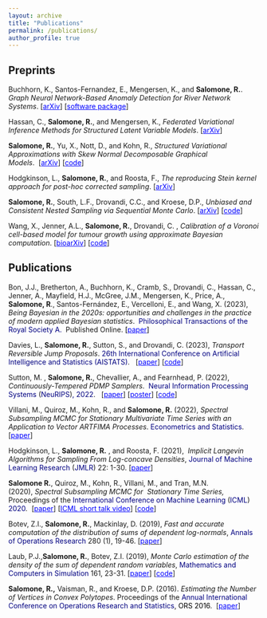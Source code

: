 ```yaml
---
layout: archive
title: "Publications"
permalink: /publications/
author_profile: true
---
```



## Preprints
Buchhorn, K., Santos-Fernandez, E.,  Mengersen, K., and **Salomone, R.**. *Graph Neural Network-Based Anomaly Detection for River Network Systems*. [<span style="color: #0000ff;"><a style="color: #0000ff;" href="https://arxiv.org/pdf/2304.09367.pdf">arXiv</a></span>]  [<span style="color: #0000ff;"><a style="color: #0000ff;" href="https://github.com/KatieBuc/gnnad">software package</a></span>] 

Hassan, C., **Salomone, R.**, and Mengersen, K., *Federated Variational Inference Methods for Structured Latent Variable Models*. [<span style="color: #0000ff;"><a style="color: #0000ff;" href="https://arxiv.org/pdf/2302.03314.pdf">arXiv</a></span>]

**Salomone, R.**, Yu, X., Nott, D., and Kohn, R., *Structured Variational Approximations with Skew Normal Decomposable Graphical Models*.  [<span style="color: #0000ff;"><a style="color: #0000ff;" href="https://arxiv.org/pdf/2302.03348.pdf">arXiv</a></span>] [<span style="color: #0000ff;"><a style="color: #0000ff;" href="https://github.com/Yu-Xuejun/SDGM">code</a></span>] 

Hodgkinson, L., **Salomone, R.**, and Roosta, F., *The reproducing Stein kernel approach for post-hoc corrected sampling*. [<span style="color: #0000ff;"><a style="color: #0000ff;" href="https://arxiv.org/abs/2001.09266">arXiv</a></span>] 

**Salomone, R.**, South, L.F., Drovandi, C.C., and Kroese, D.P., *Unbiased and Consistent Nested Sampling via Sequential Monte Carlo*. [<span style="color: #0000ff;"><a style="color: #0000ff;" href="https://arxiv.org/abs/1805.03924">arXiv</a></span>] [<span style="color: #0000ff;"><a style="color: #0000ff;" href="https://github.com/LeahPrice/SMC-NS">code</a></span>]

Wang, X., Jenner, A.L., **Salomone, R.**, Drovandi, C. , *Calibration of a Voronoi cell-based model for tumour growth using approximate Bayesian computation*. [<span style="color: #0000ff;"><a style="color: #0000ff;" href="https://www.biorxiv.org/content/biorxiv/early/2022/09/15/2022.09.13.507714.full.pdf">bioarXiv</a></span>] [<span style="color: #0000ff;"><a style="color: #0000ff;" href="https://github.com/john-wang1015/Calibration_BVCBM">code</a></span>]

## Publications
Bon, J.J., Bretherton, A., Buchhorn, K., Cramb, S., Drovandi, C., Hassan, C., Jenner, A., Mayfield, H.J., McGree, J.M., Mengersen, K., Price, A., **Salomone, R**., Santos-Fernández, E., Vercelloni, E., and Wang, X. (2023), *Being Bayesian in the 2020s: opportunities and challenges in the practice of modern applied Bayesian statistics*.  <span style="color: #000080;">Philosophical Transactions of the Royal Society A. </span> Published Online. <span style="color: #800080;"><span style="color: #000000;">[</span><span style="color: #0000ff;"><a style="color: #0000ff;" href="https://royalsocietypublishing.org/doi/10.1098/rsta.2022.0156">paper</a></span><span style="color: #000000;">]</span></span>

Davies, L., **Salomone, R.**, Sutton, S., and Drovandi, C. (2023), *Transport Reversible Jump Proposals*. <span style="color: #000080;">26th International Conference on Artificial Intelligence and Statistics (AISTATS)</span>.   [<span style="color: #0000ff;"><a style="color: #0000ff;" href="https://proceedings.mlr.press/v206/davies23a/davies23a.pdf">paper</a></span>] [<span style="color: #0000ff;"><a style="color: #0000ff;" href="https://github.com/daviesl/trjp">code</a></span>]

Sutton, M. , **Salomone, R.**, Chevallier, A., and Fearnhead, P. (2022), *Continuously-Tempered PDMP Samplers*.  <span style="color: #000080;">Neural Information Processing Systems</span> (<span style="color: #000080;">NeuRIPS</span>)<span style="color: #000080;">, 2022</span>.   [<span style="color: #0000ff;"><a style="color: #0000ff;" href="https://openreview.net/pdf?id=RHa77BXv6k">paper</a></span>] [<span style="color: #0000ff;"><a style="color: #0000ff;" href="https://nips.cc/media/PosterPDFs/NeurIPS%202022/53895.png?t=1669522892.1515965">poster</a></span>] [<span style="color: #0000ff;"><a style="color: #0000ff;" href="
https://proceedings.neurips.cc/paper_files/paper/2022/file/b5b939436789f76f08b9d0da5e81af7c-Supplemental-Conference.zip">code</a></span>] 


Villani, M., Quiroz, M., Kohn, R., and **Salomone, R.** (2022), *Spectral Subsampling MCMC for Stationary Multivariate Time Series with an Application to Vector ARTFIMA Processes*. <span style="color:#000080;">Econometrics and Statistics</span>. [<span style="color: #0000ff;"><a style="color: #0000ff;" href="https://www.sciencedirect.com/science/article/pii/S245230622200106X?via%3Dihub">paper</a></span>]


Hodgkinson, L., **Salomone, R.** ,  and Roosta, F. (2021),  *Implicit Langevin Algorithms for Sampling From Log-concave Densities*, <span style="color: #000080;">Journal of Machine Learning Research</span> (<span style="color: #000080;">JMLR</span>) 22: 1-30. [<span style="color: #0000ff;"><a style="color: #0000ff;" href="https://jmlr.org/papers/volume22/19-292/19-292.pdf">paper</a></span>]


**Salomone R.**, Quiroz, M., Kohn, R., Villani, M., and Tran, M.N. (2020), <i>Spectral Subsampling MCMC for  </i><i>Stationary Time Series,  </i>Proceedings of the <span style="color: #000080;">International Conference on Machine Learning</span> (<span style="color: #000080;">ICML</span>) <span style="color: #000080;">2020</span><i>. </i> [<span style="color: #0000ff;"><a style="color: #0000ff;" href="http://proceedings.mlr.press/v119/salomone20a/salomone20a.pdf">paper</a></span>] [<span style="color: #0000ff;"><a style="color: #0000ff;" href="https://icml.cc/virtual/2020/poster/6744">ICML short talk video</a></span>] [<span style="color: #0000ff;"><a style="color: #0000ff;" href="https://github.com/robsalomone/SpectralSubsamplingMCMC">code</a></span>]




Botev, Z.I., **Salomone, R.**, Mackinlay, D. (2019), *Fast and accurate computation of the distribution of sums of dependent log-normals*,  <span style="color: #000080;"> Annals of Operations Research</span> 280 (1), 19-46. [<a href="http://em.rdcu.be/wf/click?upn=lMZy1lernSJ7apc5DgYM8XPvDLtzxBOsgJ-2FnnYvoNXA-3D_2-2ByApDjSZoVqoI98JBevZxssm-2FD1Z8SDj3L6WtiRiwicw63AS-2FH8OWTqgRn0xyTuHBCWzk2l-2BVezvBaamD4eD1LocNz5y7JCSBi3NwjTPIJqACLrbskzKLrOfZVn8Dyvm84k6VUb-2Bt0HBhSfh5KTP2eGmAdOYqRVTVE4eBe2XcXl16q-2Fs7iXt13zJxw6OeQbyjdcqvVTjEvVsG0Fr6kmz4fOfXDyxzMWGqdpQwoY-2F0D8F8o8GZzCA29BxLo5gHh-2Fvfln6qYx0luQXGCY8KUTSw-3D-3D"><span style="color: #0000ff;">paper</span></a>]

Laub, P.J.,**Salomone, R.**, Botev, Z.I. (2019), *Monte Carlo estimation of the density of the sum of dependent random variables*, <span style="color: #000080;">Mathematics and Computers in Simulation</span> 161, 23-31.  [<span style="color: #0000ff;"><a style="color: #0000ff;" href="https://www.sciencedirect.com/science/article/pii/S0378475418303197">paper</a></span>] [<span style="color: #0000ff;"><a style="color: #0000ff;" href="https://github.com/Pat-Laub/PushoutDensityEstimation">code</a></span>]


**Salomone, R.,** Vaisman, R., and Kroese, D.P. (2016). *Estimating the Number of Vertices in Convex Polytopes*. Proceedings of the <span style="color: #000080;">Annual International Conference on Operations Research and Statistics</span>, <span style="color: #000000;">ORS 2016</span>.  [<span style="color: #0000ff;"><a style="color: #0000ff;" href="https://www.dropbox.com/s/fo4zk1kxcnex69b/ORS_2016_Proceedings_Paper_15.pdf?dl=0">paper</a></span>]

